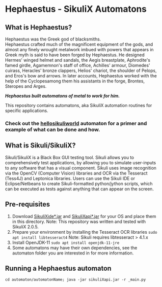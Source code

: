 # Hephaestus - SikuliX Automatons

## What is Hephaestus?
Hephaestus was the Greek god of blacksmiths.  
Hephaestus crafted much of the magnificent equipment of the gods, and almost any finely wrought metalwork imbued with powers that appears in Greek myth is said to have been forged by Hephaestus. 
He designed Hermes' winged helmet and sandals, the Aegis breastplate, Aphrodite's famed girdle, Agamemnon's staff of office, Achilles' armour, Diomedes' cuirass, Heracles' bronze clappers, Helios' chariot, the shoulder of Pelops, and Eros's bow and arrows. 
In later accounts, Hephaestus worked with the help of the Cyclopesamong them his assistants in the forge, Brontes, Steropes and Arges.

_**Hephaestus built automatons of metal to work for him.**_

This repository contains automatons, aka SikuliX automation routines for specific applications.  

### Check out the [hellosikuliworld]() automaton for a primer and example of what can be done and how.

## What is Sikuli/SikuliX?
Sikuli/SikuliX is a  Black Box GUI testing tool. 
Sikuli allows you to comprehensively test applications, by allowing you to simulate user-inputs to any software that has a visual component.
Sikuli uses image recognition via the OpenCV (Computer Vision) libraries and OCR via the Tesseract (Tess4J) and Leptonica libraries.
Users can use the Sikuli IDE or Eclipse/Netbeans to create Sikuli-formatted python/jython scripts, which can be executed as tests against anything that can appear on the screen.

## Pre-requisites
1. Download [SikuliXide*.jar](https://launchpad.net/sikuli/sikulix/2.0.5/+download/sikulixide-2.0.5.jar) and [SikuliXapi*.jar](https://launchpad.net/sikuli/sikulix/2.0.5/+download/sikulixapi-2.0.5.jar) for your OS and place them in this directory. 
Note: This repository was written and tested with SikuliX 2.0.5.
2. Prepare your environment by installing the Tesseract OCR libraries 
`sudo apt install libtesseract4` 
Note: Sikuli requires libtesseract > 4.1.x
3. Install OpenJDK-11
`sudo apt install openjdk-11-jre`
4. Some automatons may have their own dependencies, see the automaton folder you are interested in for more information.
 
## Running a Hephaestus automaton
`cd automaton/automatonName; java -jar sikuliXapi.jar -r _main.py`



